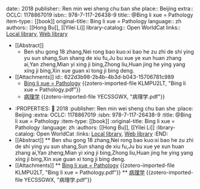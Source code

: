 date:: 2018
publisher:: Ren min wei sheng chu ban she
place:: Beijing
extra:: OCLC: 1178867019
isbn:: 978-7-117-26438-9
title:: @Bing li xue = Pathology
item-type:: [[book]]
original-title:: Bing li xue = Pathology
language:: zh
authors:: [[Hong Bu]], [[Yilei Li]]
library-catalog:: Open WorldCat
links:: [Local library](zotero://select/library/items/E7NFWK9S), [Web library](https://www.zotero.org/users/6626953/items/E7NFWK9S)

- [[Abstract]]
	- Ben shu gong 18 zhang,Nei rong bao kuo:xi bao he zu zhi de shi ying yu sun shang,Sun shang de xiu fu,Ju bu xue ye xun huan zhang ai,Yan zheng,Mian yi xing ji bing,Zhong liu,Huan jing he ying yang xing ji bing,Xin xue guan xi tong ji bing deng.
- [[Attachments]]
  id:: 622d3b98-2b4b-4b3d-b043-15706781c989
	- [Bing li xue = Pathology](zotero://select/library/items/KLMPU2LT) {{zotero-imported-file KLMPU2LT, "Bing li xue = Pathology.pdf"}}
	- [病理学](zotero://select/library/items/YECSSGWX) {{zotero-imported-file YECSSGWX, "病理学.pdf"}}
* :PROPERTIES:
:date: 2018
:publisher: Ren min wei sheng chu ban she
:place: Beijing
:extra: OCLC: 1178867019
:isbn: 978-7-117-26438-9
:title: @Bing li xue = Pathology
:item-type: [[book]]
:original-title: Bing li xue = Pathology
:language: zh
:authors: [[Hong Bu]], [[Yilei Li]]
:library-catalog: Open WorldCat
:links: [Local library](zotero://select/library/items/E7NFWK9S), [Web library](https://www.zotero.org/users/6626953/items/E7NFWK9S)
:END:
* [[Abstract]]
** Ben shu gong 18 zhang,Nei rong bao kuo:xi bao he zu zhi de shi ying yu sun shang,Sun shang de xiu fu,Ju bu xue ye xun huan zhang ai,Yan zheng,Mian yi xing ji bing,Zhong liu,Huan jing he ying yang xing ji bing,Xin xue guan xi tong ji bing deng.
* [[Attachments]]
** [Bing li xue = Pathology](zotero://select/library/items/KLMPU2LT) {{zotero-imported-file KLMPU2LT, "Bing li xue = Pathology.pdf"}}
** [病理学](zotero://select/library/items/YECSSGWX) {{zotero-imported-file YECSSGWX, "病理学.pdf"}}